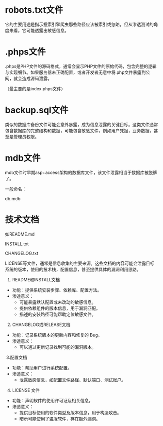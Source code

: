 # robots.txt文件

它的主要用途是指示搜索引擎爬虫那些路径应该被索引或忽略，但从渗透测试的角度来看，它可能透露出敏感信息。







# .phps文件

.phps是PHP文件的源码格式，通常会显示PHP文件的原始代码，包含完整的逻辑与实现细节。如果服务器未正确配置，或者开发者无意中将.php文件暴露到公网，就会造成源码泄露。

（最主要的是index.phps文件）

 



# backup.sql文件

类似的数据库备份文件可能会意外暴露，成为信息泄露的关键目标。这类文件通常包含数据库的完整结构和数据，可能包含敏感文件，例如用户凭据，业务数据，甚至是管理员权限。





# mdb文件

mdb文件时早期asp+access架构的数据库文件，该文件泄露相当于数据库被脱裤了。

一般命名：

db.mdb





# 技术文档

如README.md 

INSTALL.txt 

CHANGELOG.txt 

LICENSE等文件，通常是信息收集的主要来源。这些文档的内容可能会泄露目标系统的版本，使用的技术栈，配置信息，甚至提供具体的漏洞利用思路。

1. README和INSTALL文档

- 功能：提供系统安装步骤、依赖库、配置方法。
- 渗透意义：
  - 可能暴露默认配置或未改动的敏感信息。
  - 提供依赖组件的版本信息，用于漏洞匹配。
  - 描述的安装路径可能帮助定位敏感文件。

2. CHANGELOG或RELEASE文档

- 功能：记录系统版本的更新内容和修复的 Bug。
- 渗透意义：
  - 可以通过更新记录找到可能的漏洞版本。

​     3.配置文档

- 功能：帮助用户进行系统配置。
- 渗透意义：
  - 泄露敏感信息，如配置文件路径、默认端口、测试账户。

4. LICENSE 文件

- 功能：声明软件的使用许可证及相关信息。
- 渗透意义：
  - 提供目标使用的软件类型及版本信息，用于构造攻击。
  - 暗示可能使用了盗版软件，存在额外漏洞。
